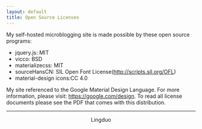 ```yaml
---
layout: default
title: Open Source Licenses
---
```

My self-hosted microblogging site is made possible by these open source programs:

- jquery.js: MIT
- vicco: BSD
- materializecss: MIT
- sourceHansCN: SIL Open Font License(<http://scripts.sil.org/OFL>)
- material-design icons:CC 4.0

My site referenced to the Google Material Design Language. For more information, please visit: <https://google.com/design>. To read all license documents please see the PDF that comes with this distribution.

<hr />

<center><p>Lingduo</p></center>
